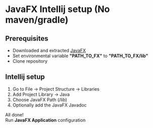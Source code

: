 # JavaFX Intellij setup (No maven/gradle)
## Prerequisites
 - Downloaded and extracted [JavaFX](https://openjfx.io/)
 - Set environmental variable **"PATH_TO_FX"** to **"PATH_TO_FX/lib"**
 - Clone repository

## Intellij setup
1. Go to File -> Project Structure -> Libraries
2. Add Project Library -> Java
3. Choose JavaFX Path (/lib)
4. Optionally add the JavaFX Javadoc

All done!  
Run **JavaFX Application** configuration 
